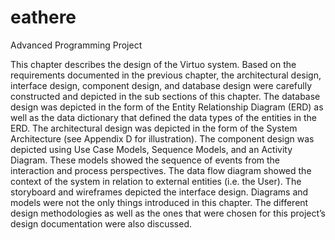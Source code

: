 # eathere
Advanced Programming Project

This chapter describes the design of the Virtuo system. Based on the requirements documented in the previous chapter, the architectural design, interface design, component design, and database design were carefully constructed and depicted in the sub sections of this chapter. The database design was depicted in the form of the Entity Relationship Diagram (ERD) as well as the data dictionary that defined the data types of the entities in the ERD. The architectural design was depicted in the form of the System Architecture (see Appendix D for illustration). The component design was depicted using Use Case Models, Sequence Models, and an Activity Diagram. These models showed the sequence of events from the interaction and process perspectives. The data flow diagram showed the context of the system in relation to external entities (i.e. the User). The storyboard and wireframes depicted the interface design. Diagrams and models were not the only things introduced in this chapter. The different design methodologies as well as the ones that were chosen for this project’s design documentation were also discussed.
